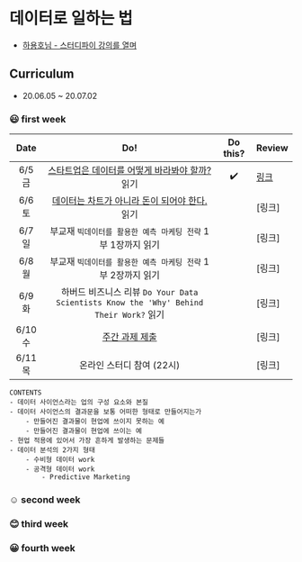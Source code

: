 # 데이터로 일하는 법
- [하용호님 - 스터디파이 강의를 열며](https://www.notion.so/0c04d8038f89423590d3790b2729e262)

## Curriculum

- 20.06.05 ~ 20.07.02

### :smiley: first week

|     Date    |                                                    Do!                                                   |      Do this?      | Review |
|:-----------:|:--------------------------------------------------------------------------------------------------------:|:------------------:|--------|
| 6/5 금 | [스타트업은 데이터를 어떻게 바라봐야 할까?](https://www.slideshare.net/yongho/ss-32267675) 읽기                                                           | :heavy_check_mark: | [링크](https://github.com/jinmang2/How_to_work_with_data/blob/master/review/week_1.md) |
| 6/6 토 | [데이터는 차트가 아니라 돈이 되어야 한다.](https://www.slideshare.net/yongho/ss-52116574) 읽기                                                            |                    | [링크] |
| 6/7 일 | 부교재 `빅데이터를 활용한 예측 마케팅 전략` 1부 1장까지 읽기                                               |                    | [링크] |
| 6/8 월 | 부교재 `빅데이터를 활용한 예측 마케팅 전략` 1부 2장까지 읽기                                               |                    | [링크] |
| 6/9 화 | 하버드 비즈니스 리뷰 `Do Your Data Scientists Know the 'Why' Behind Their Work?` 읽기 |                    | [링크] |
| 6/10 수 | [주간 과제 제출](https://github.com/jinmang2/How_to_work_with_data/blob/master/assignment/week_1.md)                                                                                           |                    | [링크] |
| 6/11 목 | 온라인 스터디 참여 (22시)                                                                                |                    | [링크] |
```
CONTENTS
- 데이터 사이언스라는 업의 구성 요소와 본질
- 데이터 사이언스의 결과문을 보통 어떠한 형태로 만들어지는가
    - 만들어진 결과물이 현업에 쓰이지 못하는 예
    - 만들어진 결과물이 현업에 쓰이는 예
- 현업 적용에 있어서 가장 흔하게 발생하는 문제들
- 데이터 분석의 2가지 형태
    - 수비형 데이터 work
    - 공격형 데이터 work
        - Predictive Marketing
```

### :relaxed: second week

### :blush: third week

### :grinning: fourth week
